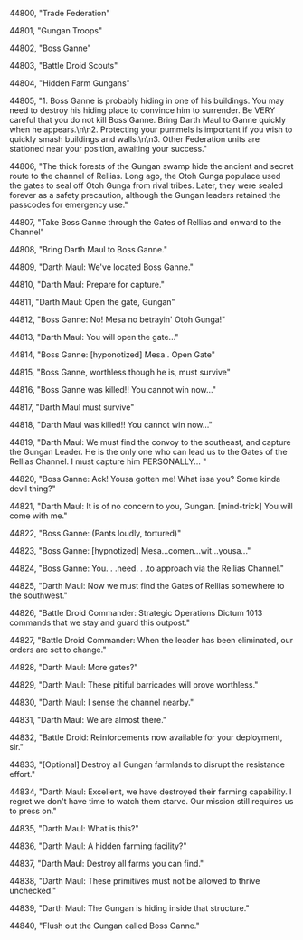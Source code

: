 ﻿44800, "Trade Federation"

44801, "Gungan Troops"

44802, "Boss Ganne"

44803, "Battle Droid Scouts"

44804, "Hidden Farm Gungans"

44805, "1. Boss Ganne is probably hiding in one of his buildings.  You may need to destroy his hiding place to convince him to surrender. Be VERY careful that you do not kill Boss Ganne. Bring Darth Maul to Ganne quickly when he appears.\n\n2.  Protecting your pummels is important if you wish to quickly smash buildings and walls.\n\n3.  Other Federation units are stationed near your position, awaiting your success."

44806, "The thick forests of the Gungan swamp hide the ancient and secret route to the channel of Rellias.  Long ago, the Otoh Gunga populace used the gates to seal off Otoh Gunga from rival tribes. Later, they were sealed forever as a safety precaution, although the Gungan leaders retained the passcodes for emergency use."

44807, "Take Boss Ganne through the Gates of Rellias and onward to the Channel"

44808, "Bring Darth Maul to Boss Ganne."

44809, "Darth Maul: We've located Boss Ganne."

44810, "Darth Maul: Prepare for capture."

44811, "Darth Maul: Open the gate, Gungan"

44812, "Boss Ganne: No!  Mesa no betrayin' Otoh Gunga!"

44813, "Darth Maul: You will open the gate..."

44814, "Boss Ganne: [hyponotized] Mesa.. Open Gate"

44815, "Boss Ganne, worthless though he is, must survive"

44816, "Boss Ganne was killed!! You cannot win now..."

44817, "Darth Maul must survive"

44818, "Darth Maul was killed!! You cannot win now..."

44819, "Darth Maul:  We must find the convoy to the southeast, and capture the Gungan Leader.  He is the only one who can lead us to the Gates of the Rellias Channel. I must capture him PERSONALLY... "

44820, "Boss Ganne: Ack!  Yousa gotten me!  What issa you?  Some kinda devil thing?"

44821, "Darth Maul: It is of no concern to you, Gungan.  [mind-trick] You will come with me."

44822, "Boss Ganne: (Pants loudly, tortured)"

44823, "Boss Ganne: [hypnotized] Mesa...comen...wit...yousa..."

44824, "Boss Ganne: You. . .need. . .to approach via the Rellias Channel."

44825, "Darth Maul: Now we must find the Gates of Rellias somewhere to the southwest."

44826, "Battle Droid Commander:  Strategic Operations Dictum 1013 commands that we stay and guard this outpost."

44827, "Battle Droid Commander:  When the leader has been eliminated, our orders are set to change."

44828, "Darth Maul: More gates?"

44829, "Darth Maul: These pitiful barricades will prove worthless."

44830, "Darth Maul:  I sense the channel nearby."

44831, "Darth Maul:  We are almost there."

44832, "Battle Droid: Reinforcements now available for your deployment, sir."

44833, "[Optional] Destroy all Gungan farmlands to disrupt the resistance effort."

44834, "Darth Maul: Excellent, we have destroyed their farming capability.  I regret we don't have time to watch them starve.  Our mission still requires us to press on."

44835, "Darth Maul: What is this?"

44836, "Darth Maul: A hidden farming facility?"

44837, "Darth Maul: Destroy all farms you can find."

44838, "Darth Maul: These primitives must not be allowed to thrive unchecked."

44839, "Darth Maul: The Gungan is hiding inside that structure."

44840, "Flush out the Gungan called Boss Ganne."

